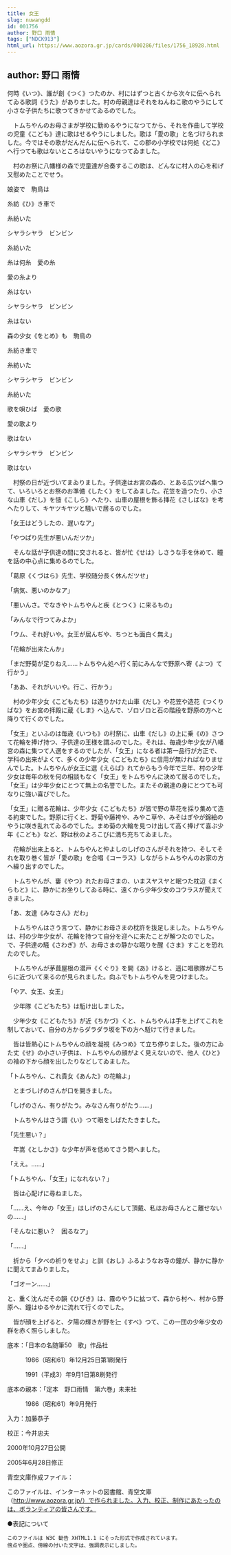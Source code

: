 ```yaml
---
title: 女王
slug: nuwangdd
id: 001756
author: 野口 雨情
tags: ["NDCK913"]
html_url: https://www.aozora.gr.jp/cards/000286/files/1756_18928.html
---
```


## author: 野口 雨情

何時《いつ》、誰が創《つく》つたのか、村にはずつと古くから次々に伝へられてゐる歌詞《うた》がありました。村の母親達はそれをねんねこ歌のやうにして小さな子供たちに歌つてきかせてゐるのでした。

　トムちやんのお母さまが学校に勤めるやうになつてから、それを作曲して学校の児童《こども》達に歌はせるやうにしました。歌は「愛の歌」と名づけられました。今ではその歌がだんだんに伝へられて、この郡の小学校では何処《どこ》へ行つても歌はないところはないやうになつてゐました。

　村のお祭に八幡様の森で児童達が合奏するこの歌は、どんなに村人の心を和げ又慰めたことでせう。




娘姿で　駒鳥は

糸紡《ひ》き車で

糸紡いた




シヤラシヤラ　ビンビン

糸紡いた






糸は何糸　愛の糸

愛の糸より

糸はない




シヤラシヤラ　ビンビン

糸はない






森の少女《をとめ》も　駒鳥の

糸紡き車で

糸紡いた




シヤラシヤラ　ビンビン

糸紡いた






歌を唄ひば　愛の歌

愛の歌より

歌はない




シヤラシヤラ　ビンビン

歌はない





　村祭の日が近づいてまゐりました。子供達はお宮の森の、とある広ツぱへ集つて、いろいろとお祭のお準備《したく》をしてゐました。花笠を造つたり、小さな山車《だし》を慥《こしら》へたり、山車の屋根を飾る挿花《さしばな》を考へたりして、キヤツキヤツと騒いで居るのでした。

「女王はどうしたの、遅いなア」

「やつぱり先生が悪いんだツか」

　そんな話が子供達の間に交されると、皆が忙《せは》しさうな手を休めて、瞳を話の中心点に集めるのでした。

「葛原《くづはら》先生、学校随分長く休んだツせ」

「病気、悪いのかなア」

「悪いんさ。でなきやトムちやんと疾《とつく》に来るもの」

「みんなで行つてみよか」

「ウム、それ好いや。女王が居んぢや、ちつとも面白く無え」

「花輪が出来たんか」

「まだ野菊が足りねえ……トムちやん処へ行く前にみんなで野原へ寄《よつ》て行かう」

「ああ、それがいいや。行こ、行かう」

　村の少年少女《こどもたち》は造りかけた山車《だし》や花笠や造花《つくりばな》をお宮の拝殿に蔵《しま》へ込んで、ゾロゾロと石の階段を野原の方へと降りて行くのでした。

「女王」といふのは毎歳《いつも》の村祭に、山車《だし》の上に乗《の》さつて花輪を捧げ持つ、子供達の王様を謂ふのでした。それは、毎歳少年少女が八幡宮の森に集つて人選をするのでしたが、「女王」になる者は第一品行が方正で、学科の出来がよくて、多くの少年少女《こどもたち》に信用が無ければなりませんでした。トムちやんが女王に選《えらば》れてからもう今年で三年、村の少年少女は毎年の秋を何の相談もなく「女王」をトムちやんに決めて居るのでした。「女王」は少年少女にとつて無上の名誉でした。またその親達の身にとつても可なりに強い喜びでした。

「女王」に贈る花輪は、少年少女《こどもたち》が皆で野の草花を採り集めて造る約束でした。野原に行くと、野菊や藤袴や、みやこ草や、みそはぎやが錦絵のやうに咲き乱れてゐるのでした。まめ菊の大輪を見つけ出して高く捧げて喜ぶ少年《こども》など、野は秋のよろこびに満ち充ちてゐました。

　花輪が出来上ると、トムちやんと仲よしのしげのさんがそれを持つ、そしてそれを取り巻く皆が「愛の歌」を合唱《コーラス》しながらトムちやんのお家の方へ繰り出すのでした。

　トムちやんが、窶《やつ》れたお母さまの、いまスヤスヤと眠つた枕辺《まくらもと》に、静かにお坐りしてゐる時に、遠くから少年少女のコウラスが聞えてきました。

「あ、友達《みなさん》だわ」

　トムちやんはさう言つて、静かにお母さまの枕許を抜足しました。トムちやんは、村の少年少女が、花輪を持つて自分を迎へに来たことが解つたのでした。で、子供達の騒《さわぎ》が、お母さまの静かな眠りを醒《さま》すことを恐れたのでした。

　トムちやんが茅葺屋根の潜戸《くぐり》を開《あ》けると、遥に唱歌隊がこちらに近づいて来るのが見られました。向ふでもトムちやんを見つけました。

「やア、女王、女王」

　少年隊《こどもたち》は駈け出しました。

　少年少女《こどもたち》が近《ちかづ》くと、トムちやんは手を上げてこれを制しておいて、自分の方からダラダラ坂を下の方へ駈けて行きました。

　皆は皆熱心にトムちやんの顔を凝視《みつめ》て立ち停りました。後の方にゐた丈《せ》の小さい子供は、トムちやんの顔がよく見えないので、他人《ひと》の袖の下から顔を出したりなどしてゐました。

「トムちやん、これ貴女《あんた》の花輪よ」

　とまづしげのさんが口を開きました。

「しげのさん、有りがたう。みなさん有りがたう……」

　トムちやんはさう謂《い》つて眼をしばたたきました。

「先生悪い？」

　年嵩《としかさ》な少年が声を低めてさう問へました。

「ええ。……」

「トムちやん、「女王」になれない？」

　皆は心配げに尋ねました。

「……え、今年の「女王」はしげのさんにして頂戴、私はお母さんとこ離せないの……」

「そんなに悪い？　困るなア」

「……」

　折から「夕べの祈りをせよ」と訓《おし》ふるようなお寺の鐘が、静かに静かに聞えてまゐりました。

「ゴオーン……」

と、重く沈んだその韻《ひびき》は、霧のやうに拡つて、森から村へ、村から野原へ、鐘はゆるやかに流れて行くのでした。

　皆が顔を上げると、夕陽の輝きが野を辷《すべ》つて、この一団の少年少女の群を赤く照らしました。













底本：「日本の名随筆50　歌」作品社


　　　1986（昭和61）年12月25日第1刷発行

　　　1991（平成3）年9月1日第8刷発行

底本の親本：「定本　野口雨情　第六巻」未来社

　　　1986（昭和61）年9月発行

入力：加藤恭子

校正：今井忠夫

2000年10月27日公開

2005年6月28日修正

青空文庫作成ファイル：

このファイルは、インターネットの図書館、青空文庫（http://www.aozora.gr.jp/）で作られました。入力、校正、制作にあたったのは、ボランティアの皆さんです。









●表記について


	このファイルは W3C 勧告 XHTML1.1 にそった形式で作成されています。
	傍点や圏点、傍線の付いた文字は、強調表示にしました。